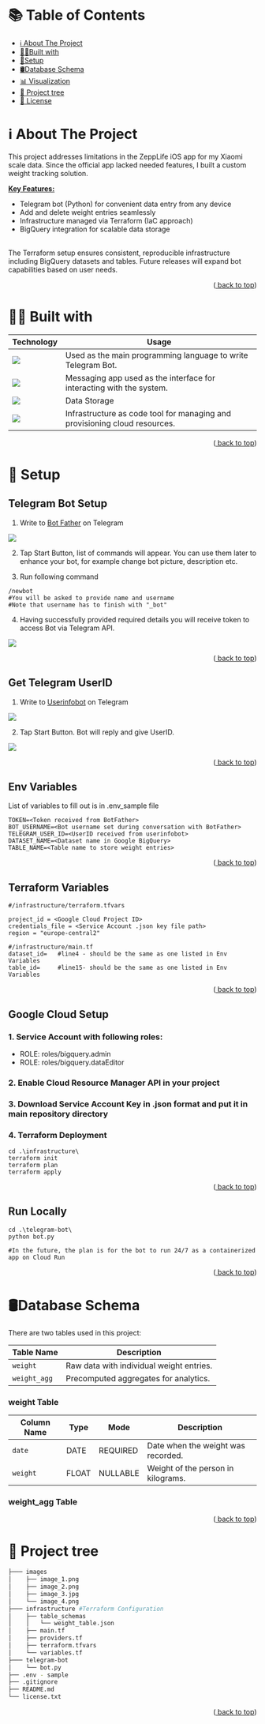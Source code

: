 <a name="readme-top"></a>
# 📚 Table of Contents
- [ℹ About The Project](#about)
- [👨‍💻Built with](#built_with)
- [🔑Setup](#setup)
- [🛢Database Schema](#db)
- [📊 Visualization](#viz)
- [🌲 Project tree](#tree)
- [📄 License](#license)

<a name="about"></a>
<!-- ABOUT THE PROJECT -->
# ℹ️ About The Project
This project addresses limitations in the ZeppLife iOS app for my Xiaomi scale data. Since the official app lacked needed features, I built a custom weight tracking solution.

<span style="font-weight: bold; text-decoration: underline;">Key Features:</span>
- Telegram bot (Python) for convenient data entry from any device
- Add and delete weight entries seamlessly
- Infrastructure managed via Terraform (IaC approach)
- BigQuery integration for scalable data storage

<br>
The Terraform setup ensures consistent, reproducible infrastructure including BigQuery datasets and tables. Future releases will expand bot capabilities based on user needs.

<p align="right">
(<a href="#readme-top"> back to top</a>)</p>

<a name="built_with"></a>
# 👨‍💻 Built with

| Technology | Usage |
| ---------- | ------|
| <img src="https://img.shields.io/badge/Python-FFD43B?style=for-the-badge&logo=python&logoColor=blue"/>  | Used as the main programming language to write Telegram Bot.|
| <img src="https://img.shields.io/badge/Telegram-2CA5E0?style=for-the-badge&logo=telegram&logoColor=white"/> | Messaging app used as the interface for interacting with the  system. |
| <img src="https://img.shields.io/badge/Google Big Query-%234285F4?style=for-the-badge&logo=googlebigquery&logoColor=white"/>| Data Storage |
| <img src="https://img.shields.io/badge/terraform-%235835CC.svg?style=for-the-badge&logo=terraform&logoColor=white"/>| Infrastructure as code tool for managing and provisioning cloud resources. |
<p align="right">
(<a href="#readme-top"> back to top</a>)</p>

<a name="setup"></a>
# 🔑 Setup

## Telegram Bot Setup

1. Write to [Bot Father](https://web.telegram.org/k/#@BotFather) on Telegram

<img src="https://github.com/PKuziola/weight-tracker/blob/master/images/image_1.png?raw=true"/>

2. Tap Start Button, list of commands will appear. You can use them later to enhance your bot, for example change bot picture, description etc.

3. Run following command

```
/newbot
#You will be asked to provide name and username
#Note that username has to finish with "_bot"
```

4. Having successfully provided required details you will receive token to access Bot via Telegram API.

<img src="https://github.com/PKuziola/weight-tracker/blob/master/images/image_2.png?raw=true"/>

<p align="right">
(<a href="#readme-top"> back to top</a>)</p>

## Get Telegram UserID

1. Write to [Userinfobot](https://web.telegram.org/k/#@userinfobot) on Telegram

<img src="https://github.com/PKuziola/weight-tracker/blob/master/images/image_3.jpg?raw=true"/>

2. Tap Start Button. Bot will reply and give UserID.

<img src="https://github.com/PKuziola/weight-tracker/blob/master/images/image_4.png?raw=true"/>

<p align="right">
(<a href="#readme-top"> back to top</a>)</p>

## Env Variables

List of variables to fill out is in .env_sample file

```
TOKEN=<Token received from BotFather>
BOT_USERNAME=<Bot username set during conversation with BotFather>
TELEGRAM_USER_ID=<UserID received from userinfobot>
DATASET_NAME=<Dataset name in Google BigQuery>
TABLE_NAME=<Table name to store weight entries>
```

<p align="right">
(<a href="#readme-top"> back to top</a>)</p>

## Terraform Variables

```
#/infrastructure/terraform.tfvars

project_id = <Google Cloud Project ID>
credentials_file = <Service Account .json key file path>
region = "europe-central2"

#/infrastructure/main.tf
dataset_id=   #line4 - should be the same as one listed in Env Variables
table_id=     #line15- should be the same as one listed in Env Variables

```

<p align="right">
(<a href="#readme-top"> back to top</a>)</p>

## Google Cloud Setup

### 1. Service Account with following roles:

- ROLE: roles/bigquery.admin
- ROLE: roles/bigquery.dataEditor

### 2. Enable Cloud Resource Manager API in your project

### 3. Download Service Account Key in .json format and put it in main repository directory

### 4. Terraform Deployment

```
cd .\infrastructure\
terraform init
terraform plan
terraform apply
```

<p align="right">
(<a href="#readme-top"> back to top</a>)</p>

## Run Locally

```
cd .\telegram-bot\
python bot.py

#In the future, the plan is for the bot to run 24/7 as a containerized app on Cloud Run
```

<p align="right">
(<a href="#readme-top"> back to top</a>)</p>


<a name="db"></a>
# 🛢Database Schema

There are two tables used in this project:

| Table Name     | Description                        |
|----------------|------------------------------------|
| `weight` | Raw data with individual weight entries. |
| `weight_agg`  | Precomputed aggregates for analytics. |

### weight Table

| Column Name    | Type      | Mode | Description |
|----------------|-----------|---|----------------------------------|
| `date`           | DATE | REQUIRED | Date when the weight was recorded.  |
| `weight`           | FLOAT | NULLABLE | Weight of the person in kilograms.  |

### weight_agg Table


<p align="right">
(<a href="#readme-top"> back to top</a>)</p>


# 🌲 Project tree
```bash
├─── images
│    ├── image_1.png
│    ├── image_2.png
│    ├── image_3.jpg
│    └── image_4.png
├─── infrastructure #Terraform Configuration
│    ├── table_schemas
│    │   └── weight_table.json
│    ├── main.tf
│    ├── providers.tf
│    ├── terraform.tfvars
│    └── variables.tf
├─── telegram-bot
│    └── bot.py
├── .env - sample
├── .gitignore
├── README.md 
└── license.txt
```

<p align="right">
(<a href="#readme-top"> back to top</a>)</p>